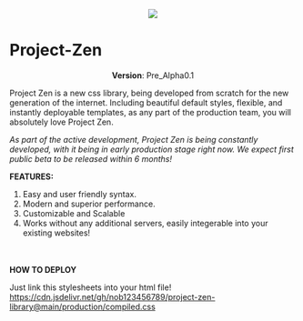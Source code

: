 <p align="center">
  <img src="https://i.postimg.cc/kM26F0HT/image.png"/>
</p>

# Project-Zen
<p align="center">
  <b>Version</b>: Pre_Alpha0.1
</p>


Project Zen is a new css library, being developed from scratch for the new generation of the internet.
Including beautiful default styles, flexible, and instantly deployable templates, as any part of the production team, you will absolutely love Project Zen.

*As part of the active development, Project Zen is being constantly developed, with it being in early production stage right now. We expect first public beta to be released within 6 months!*

**FEATURES:**

 1. Easy and user friendly syntax.
 2. Modern and superior performance.
 3. Customizable and Scalable
 4. Works without any additional servers, easily integerable into your existing websites!

<br><br>
**HOW TO DEPLOY**

Just link this stylesheets into your html file!
https://cdn.jsdelivr.net/gh/nob123456789/project-zen-library@main/production/compiled.css
